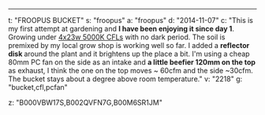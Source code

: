 ---
t: "FROOPUS BUCKET"
s: "froopus"
a: "froopus"
d: "2014-11-07"
c: "This is my first attempt at gardening and <strong>I have been enjoying it since day 1</strong>. Growing under <a href='http://www.amazon.com/s/?_encoding=UTF8&camp=1789&creative=390957&field-keywords=23w%20cfl&linkCode=ur2&rh=i%3Aaps%2Ck%3A23w%20cfl&tag=spacbuck-20&url=search-alias%3Daps&linkId=TOD5YZ7WINHSD7WK'>4x23w 5000K CFLs</a> with no dark period. The soil is premixed by my local grow shop is working well so far. I added a <strong>reflector disk </strong>around the plant and it brightens up the place a bit. I'm using a cheap 80mm PC fan on the side as an intake and <strong>a little beefier 120mm on the top</strong> as exhaust, I think the one on the top moves ~ 60cfm and the side ~30cfm. The bucket stays about a degree above room temperature."
v: "2218"
g: "bucket,cfl,pcfan"

z: "B000VBW17S,B002QVFN7G,B00M6SR1JM"
